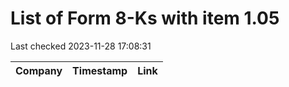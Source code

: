 # List of Form 8-Ks with item 1.05
Last checked 2023-11-28 17:08:31

|Company|Timestamp|Link|
|---|---|---|

